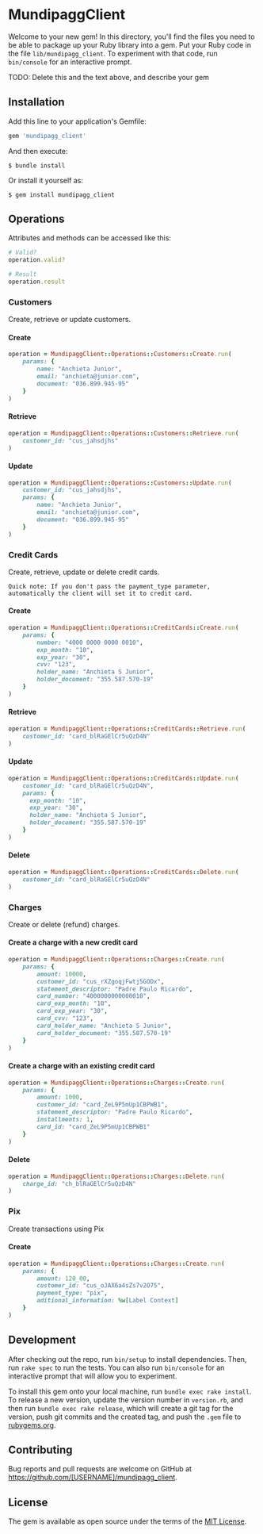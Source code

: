 # MundipaggClient

Welcome to your new gem! In this directory, you'll find the files you need to be able to package up your Ruby library into a gem. Put your Ruby code in the file `lib/mundipagg_client`. To experiment with that code, run `bin/console` for an interactive prompt.

TODO: Delete this and the text above, and describe your gem

## Installation

Add this line to your application's Gemfile:

```ruby
gem 'mundipagg_client'
```

And then execute:

    $ bundle install

Or install it yourself as:

    $ gem install mundipagg_client

## Operations

Attributes and methods can be accessed like this:

```ruby
# Valid?
operation.valid?

# Result
operation.result
```

### Customers

Create, retrieve or update customers.

#### Create

```ruby
operation = MundipaggClient::Operations::Customers::Create.run(
    params: {
        name: "Anchieta Junior",
        email: "anchieta@junior.com",
        document: "036.899.945-95"
    }
)
```

#### Retrieve

```ruby
operation = MundipaggClient::Operations::Customers::Retrieve.run(
    customer_id: "cus_jahsdjhs"
)
```

#### Update

```ruby
operation = MundipaggClient::Operations::Customers::Update.run(
    customer_id: "cus_jahsdjhs",
    params: {
        name: "Anchieta Junior",
        email: "anchieta@junior.com",
        document: "036.899.945-95"
    }
)
```

### Credit Cards

Create, retrieve, update or delete credit cards.

```
Quick note: If you don't pass the payment_type parameter, automatically the client will set it to credit card.
```

#### Create

```ruby
operation = MundipaggClient::Operations::CreditCards::Create.run(
    params: {
        number: "4000 0000 0000 0010",
        exp_month: "10",
        exp_year: "30",
        cvv: "123",
        holder_name: "Anchieta S Junior",
        holder_document: "355.587.570-19"
    }
)
```

#### Retrieve

```ruby
operation = MundipaggClient::Operations::CreditCards::Retrieve.run(
    customer_id: "card_blRaGElCr5uQzD4N"
)
```

#### Update

```ruby
operation = MundipaggClient::Operations::CreditCards::Update.run(
    customer_id: "card_blRaGElCr5uQzD4N",
    params: {
      exp_month: "10",
      exp_year: "30",
      holder_name: "Anchieta S Junior",
      holder_document: "355.587.570-19"
    }
)
```

#### Delete

```ruby
operation = MundipaggClient::Operations::CreditCards::Delete.run(
    customer_id: "card_blRaGElCr5uQzD4N"
)
```

### Charges

Create or delete (refund) charges.

#### Create a charge with a new credit card

```ruby
operation = MundipaggClient::Operations::Charges::Create.run(
    params: {
        amount: 10000,
        customer_id: "cus_rXZgoqjFwtj5GODx",
        statement_descriptor: "Padre Paulo Ricardo",
        card_number: "4000000000000010",
        card_exp_month: "10",
        card_exp_year: "30",
        card_cvv: "123",
        card_holder_name: "Anchieta S Junior",
        card_holder_document: "355.587.570-19"
    }
)
```

#### Create a charge with an existing credit card

```ruby
operation = MundipaggClient::Operations::Charges::Create.run(
    params: {
        amount: 1000,
        customer_id: "card_ZeL9P5mUp1CBPWB1",
        statement_descriptor: "Padre Paulo Ricardo",
        installments: 1,
        card_id: "card_ZeL9P5mUp1CBPWB1"
    }
)
```

#### Delete

```ruby
operation = MundipaggClient::Operations::Charges::Delete.run(
    charge_id: "ch_blRaGElCr5uQzD4N"
)
```

### Pix

Create transactions using Pix

#### Create

```ruby
operation = MundipaggClient::Operations::Charges::Create.run(
    params: {
        amount: 120_00,
        customer_id: "cus_oJAX6a4sZs7v2O75",
        payment_type: "pix",
        aditional_information: %w[Label Context]
    }
)
```

## Development

After checking out the repo, run `bin/setup` to install dependencies. Then, run `rake spec` to run the tests. You can also run `bin/console` for an interactive prompt that will allow you to experiment.

To install this gem onto your local machine, run `bundle exec rake install`. To release a new version, update the version number in `version.rb`, and then run `bundle exec rake release`, which will create a git tag for the version, push git commits and the created tag, and push the `.gem` file to [rubygems.org](https://rubygems.org).

## Contributing

Bug reports and pull requests are welcome on GitHub at https://github.com/[USERNAME]/mundipagg_client.

## License

The gem is available as open source under the terms of the [MIT License](https://opensource.org/licenses/MIT).
